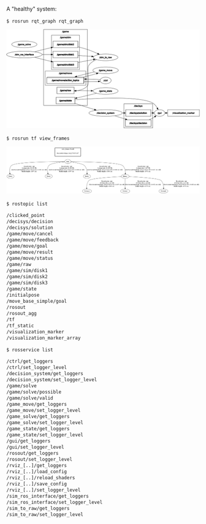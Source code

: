 A "healthy" system:

`$ rosrun rqt_graph rqt_graph`

![rqt_graph](img/rqtgraph_nodetopic_all.png)

`$ rosrun tf view_frames`

![tf_frames](img/frames.png)

`$ rostopic list`
```
/clicked_point
/decisys/decision
/decisys/solution
/game/move/cancel
/game/move/feedback
/game/move/goal
/game/move/result
/game/move/status
/game/raw
/game/sim/disk1
/game/sim/disk2
/game/sim/disk3
/game/state
/initialpose
/move_base_simple/goal
/rosout
/rosout_agg
/tf
/tf_static
/visualization_marker
/visualization_marker_array
```

`$ rosservice list`
```
/ctrl/get_loggers
/ctrl/set_logger_level
/decision_system/get_loggers
/decision_system/set_logger_level
/game/solve
/game/solve/possible
/game/solve/valid
/game_move/get_loggers
/game_move/set_logger_level
/game_solve/get_loggers
/game_solve/set_logger_level
/game_state/get_loggers
/game_state/set_logger_level
/gui/get_loggers
/gui/set_logger_level
/rosout/get_loggers
/rosout/set_logger_level
/rviz_[..]/get_loggers
/rviz_[..]/load_config
/rviz_[..]/reload_shaders
/rviz_[..]/save_config
/rviz_[..]/set_logger_level
/sim_ros_interface/get_loggers
/sim_ros_interface/set_logger_level
/sim_to_raw/get_loggers
/sim_to_raw/set_logger_level
```
